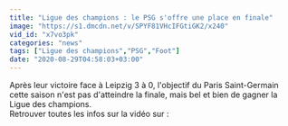 ```yaml
---
title: "Ligue des champions : le PSG s'offre une place en finale"
image: "https://s1.dmcdn.net/v/SPYF81VHcIFGtiGK2/x240"
vid_id: "x7vo3pk"
categories: "news"
tags: ["Ligue des champions","PSG","Foot"]
date: "2020-08-29T04:58:03+03:00"
---
```

Après leur victoire face à Leipzig 3 à 0, l'objectif du Paris Saint-Germain cette saison n'est pas d'atteindre la finale, mais bel et bien de gagner la Ligue des champions.   <br>Retrouver toutes les infos sur la vidéo sur : 
